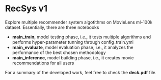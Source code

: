 # RecSys v1

Explore multiple recommender system algotithms on MovieLens ml-100k dataset.
Essentially, there are three notebooks
- **main_train**, model testing phase, i.e., it tests multiple algorithms and performs hyper-parameter tunning through config_train.yml
- **main_evaluate**, model evaluation phase, i.e., it analyzes the performance of the best chosen methodology
- **main_inference**, model building phase, i.e., it creates movie recommendations for all users

For a summary of the developed work, feel free to check the **deck.pdf** file.
